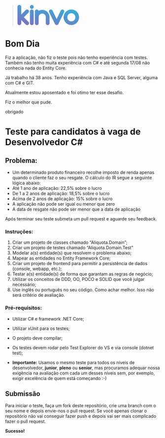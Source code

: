 > ![Logo Kinvo](https://github.com/kinvoapp/kinvo-mobile-test/blob/master/logo.svg)


# Bom Dia

Fiz a aplicação, não fiz o teste pois não tenho experiência com testes. Também não tenho muita experiência com C# e 
até segunda 17/08 não conhecia nada do Entity Core. 

Já trabalho há 38 anos. Tenho experiência com Java e SQL Server, alguma com C# e GIT.

Atualmente estou aposentado e foi otimo ter esse desafio. 

Fiz o melhor que pude.

obrigado







# Teste para candidatos à vaga de Desenvolvedor C#  


## Problema:

* Um determinado produto financeiro recolhe imposto de renda apenas quando o cliente faz o seu resgate. O cálculo do IR segue a seguinte lógica abaixo:
* Até 1 ano de aplicação: 22,5% sobre o lucro
* De 1 a 2 anos de aplicação: 18,5% sobre o lucro
* Acima de 2 anos de aplicação: 15% sobre o lucro
* A aplicação não pode ser igual ou menor que zero
* A data de resgate não pode ser menor que a data de aplicação

Após terminar seu teste submeta um pull request e aguarde seu feedback.

### Instruções:

1. Criar um projeto de classes chamado “Aliquota.Domain”;
2. Criar um projeto de testes chamado “Aliquota.Domain.Test”
3. Modelar a(s) entidade(s) que resolvem o problema abaixo;
4. Mapear as entidades no Entity Framework Core;
5. Criar um projeto de frontend para permitir a persistência de dados (console, webapp, etc.);
4. Testar a(s) entidade(s) de forma que garantam as regras de negócio;
5. Utilizar os conceitos de DDD, OO, POCO e SOLID que você julgar necessário;
6. Use inglês ou português no seu código. Como achar melhor. Isso não será critério de avaliação.


### Pré-requisitos:

* Utilizar C# e framework .NET Core;
* Utilizar xUnit para os testes;
* O projeto deve compilar;
* Os testes devem rodar pelo Test Explorer do VS e via console (dotnet test);


* **Importante:** Usamos o mesmo teste para todos os níveis de desenvolvedor, **junior**, **pleno** ou **senior**, mas procuramos adequar nossa exigência na avaliação com cada um desses níveis sem, por exemplo, exigir excelência de quem está começando :-)

## Submissão

Para iniciar o teste, faça um fork deste repositório, crie uma branch com o seu nome e depois envie-nos o pull request.
Se você apenas clonar o repositório não vai conseguir fazer push e depois vai ser mais complicado fazer o pull request.

**Sucesso!**
